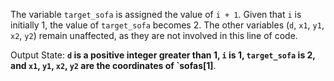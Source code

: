 The variable `target_sofa` is assigned the value of `i + 1`. Given that `i` is initially 1, the value of `target_sofa` becomes 2. The other variables (`d`, `x1`, `y1`, `x2`, `y2`) remain unaffected, as they are not involved in this line of code.

Output State: **`d` is a positive integer greater than 1, `i` is 1, `target_sofa` is 2, and `x1`, `y1`, `x2`, `y2` are the coordinates of `sofas[1]**.